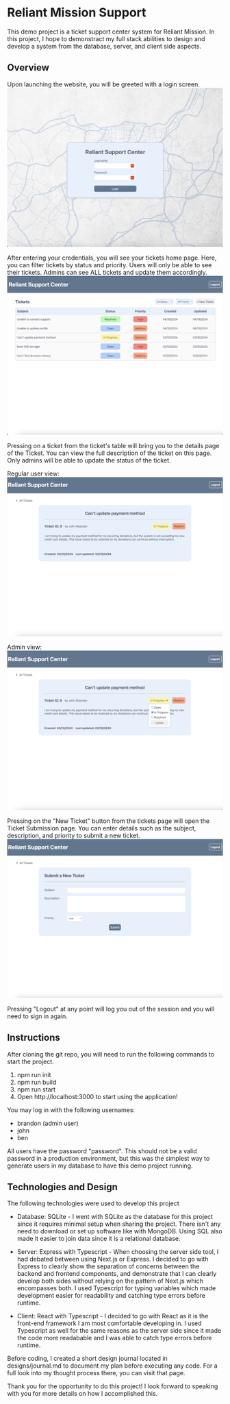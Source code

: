 # Reliant Mission Support
This demo project is a ticket support center system for Reliant Mission. In this project, I hope to demonstract my full stack abilities to design and develop a system from the database, server, and client side aspects.

## Overview
Upon launching the website, you will be greeted with a login screen.
![Login Page](https://github.com/brandonpacol/Reliant-Support-Center/blob/main/readme/01-LoginPage.png)

After entering your credentials, you will see your tickets home page. Here, you can filter tickets by status and priority. Users will only be able to see their tickets. Admins can see ALL tickets and update them accordingly.
![Tickets Page](https://github.com/brandonpacol/Reliant-Support-Center/blob/main/readme/02-TicketsPage.png)

Pressing on a ticket from the ticket's table will bring you to the details page of the Ticket. You can view the full description of the ticket on this page. Only admins will be able to update the status of the ticket.

Regular user view:
![Ticket Details Page](https://github.com/brandonpacol/Reliant-Support-Center/blob/main/readme/03-TicketDetailsPage.png)

Admin view:
![Ticket Details Page - Admin](https://github.com/brandonpacol/Reliant-Support-Center/blob/main/readme/04-TicketDetailsPage-Admin.png)

Pressing on the "New Ticket" button from the tickets page will open the Ticket Submission page. You can enter details such as the subject, description, and priority to submit a new ticket.
![Ticket Submission Page](https://github.com/brandonpacol/Reliant-Support-Center/blob/main/readme/05-TicketSubmissionPage.png)

Pressing "Logout" at any point will log you out of the session and you will need to sign in again.

## Instructions
After cloning the git repo, you will need to run the following commands to start the project.
1. npm run init
2. npm run build
3. npm run start
4. Open http://localhost:3000 to start using the application!

You may log in with the following usernames:
- brandon (admin user)
- john
- ben

All users have the password "password". This should not be a valid password in a production environment, but this was the simplest way to generate users in my database to have this demo project running.

## Technologies and Design
The following technologies were used to develop this project
- Database: SQLite - I went with SQLite as the database for this project since it requires minimal setup when sharing the project. There isn't any need to download or set up software like with MongoDB. Using SQL also made it easier to join data since it is a relational database.

- Server: Express with Typescript - When choosing the server side tool, I had debated between using Next.js or Express. I decided to go with Express to clearly show the separation of concerns between the backend and frontend components, and demonstrate that I can clearly develop both sides without relying on the pattern of Next.js which encompasses both. I used Typescript for typing variables which made development easier for readability and catching type errors before runtime.

- Client: React with Typescript - I decided to go with React as it is the front-end framework I am most comfortable developing in. I used Typescript as well for the same reasons as the server side since it made the code more readabable and I was able to catch type errors before runtime.

Before coding, I created a short design journal located in designs/journal.md to document my plan before executing any code. For a full look into my thought process there, you can visit that page.

Thank you for the opportunity to do this project! I look forward to speaking with you for more details on how I accomplished this.
